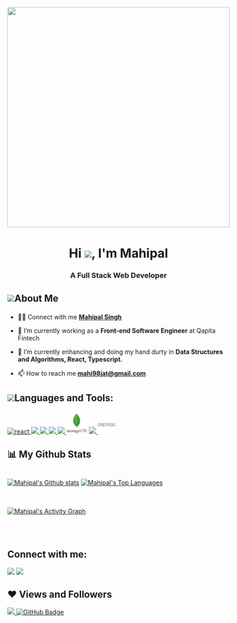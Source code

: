 

<a href="#"> <img src = "https://www.wallpapertip.com/wmimgs/250-2504846_a-two-display-workspace-with-lines-of-code.jpg" width="100%" height = "500px" /></a>

<h1 align="center">Hi <img src="https://raw.githubusercontent.com/MartinHeinz/MartinHeinz/master/wave.gif" width="30px">, I'm Mahipal</h1>
<h3 align="center">A Full Stack Web Developer</h3>


## <p style="display:flex; align-items: center"> <img src="https://img.icons8.com/color/48/000000/user-male-circle--v2.png"/> About Me </p> 

- 👨‍💻 Connect with me **[Mahipal Singh](https://www.linkedin.com/in/jtmahi)**
-  🔭 I’m currently working as a **Front-end Software Engineer** at Qapita Fintech



- 🌱 I’m currently enhancing and doing my hand durty in **Data Structures and Algorithms, React, Typescript.**


- 📫 How to reach me **mahi98jat@gmail.com**


## <p style="display:flex; align-items: center"> <img src="https://img.icons8.com/color/48/000000/source-code.png"/> Languages and Tools:</p> 

    
   <a href = "#">  <img background = "black" src="https://img.icons8.com/color/48/000000/react-native.png" alt="react" /> </a>
    <a href = "#">  <img src="https://img.icons8.com/color/48/000000/javascript.png" /> </a>
     <a href = "#"> <img src="https://img.icons8.com/color/48/000000/html-5.png" /> </a>
     <a href = "#"> <img src="https://img.icons8.com/color/48/000000/css3.png" /> </a>
    <a href = "#">  <img src="https://img.icons8.com/color/48/000000/nodejs.png" /> </a>
    <a href = "#">  <img src="https://raw.githubusercontent.com/devicons/devicon/master/icons/mongodb/mongodb-original-wordmark.svg" alt="mongodb" width="48" height="48"/></a> 
    <a href = "#">  <img src="https://img.icons8.com/color/48/000000/git.png" /> </a>
    <a href = "#">  <img src="https://raw.githubusercontent.com/devicons/devicon/master/icons/express/express-original-wordmark.svg" alt="express" width="40" height="40"/></a>






 ## 📊 My Github Stats

  <br/>
    <a href="https://github.com/mahi98jat/github-readme-stats"><img alt="Mahipal's Github stats" src="https://github-readme-stats.vercel.app/api?username=mahi98jat&show_icons=true&count_private=true&theme=react&hide_border=true&bg_color=0D1117" /></a>
  <a href="https://github.com/mahi98jat/github-readme-stats"><img alt="Mahipal's Top Languages" src="https://github-readme-stats.vercel.app/api/top-langs/?username=mahi98jat&langs_count=8&count_private=true&layout=compact&theme=react&hide_border=true&bg_color=0D1117" /></a>
  <br/>
 
 

<br/>
<br/>

<a href="https://github.com/mahi98jat/github-readme-activity-graph"><img alt="Mahipal's Activity Graph" src="https://activity-graph.herokuapp.com/graph?username=mahi98jat&bg_color=0D1117&color=5BCDEC&line=5BCDEC&point=FFFFFF&hide_border=true" /></a>

<br/>
<br/>

## Connect with me:
<p align="left">

<a href = "https://www.linkedin.com/in/jtmahi"><img src="https://img.icons8.com/fluent/48/000000/linkedin.png"/></a>
<a href = "https://twitter.com/HaritwalMahipal"><img src="https://img.icons8.com/fluent/48/000000/twitter.png"/></a>

</p>

## ❤ Views and Followers
<a href="https://github.com/Meghna-DAS/github-profile-views-counter">
    <img src="https://komarev.com/ghpvc/?username=mahi98jat">
</a>
<a href="https://github.com/mahi98jat?tab=followers"><img src="https://img.shields.io/github/followers/mahi98jat?label=Followers&style=social" alt="GitHub Badge"></a>

